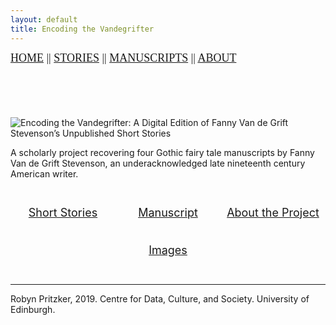 ```yaml
---
layout: default
title: Encoding the Vandegrifter
---
```


<head>
 
<link rel="stylesheet" href="path/to/balloon.css">
 
 <style>
    .flex-container {
      display: flex;
      justify-content: center;
    }

    .flex-container > div {
      width: 300%;
      margin: 10px;
      text-align: center;
      line-height: 60px;
      font-size: 18px;
    }
    

.topnav {
  display: inline-block;
  height: 25px;
  width: 800px;
  font: 18px/1 Georgia, Garamond, serif;
  text-transform: uppercase;
}

h2 {
text-align: center;
}
 
</style>  
</head>


<div class="topnav">
  <a href="https://robynpritzker.github.io/encodingvandegrifter/">Home</a> ||
  <a class="active" href="https://robynpritzker.github.io/encodingvandegrifter/storiesIndex.html">Stories</a> ||
  <a href="https://robynpritzker.github.io/encodingvandegrifter/imagesIndex.html">Manuscripts</a> ||
  <a href="https://robynpritzker.github.io/encodingvandegrifter/aboutIndex.html">About</a>
</div>

<br/><br/><br/>
    
 <img src="https://robynpritzker.github.io/encodingvandegrifter/logo.png" alt="Encoding the Vandegrifter: A Digital Edition of Fanny Van de Grift Stevenson’s Unpublished Short Stories">

<p>A scholarly project recovering four Gothic fairy tale manuscripts by Fanny Van de Grift Stevenson, an underacknowledged late nineteenth century American writer.</p>

<div class="introduction">
  <div class="flex-container">
    <div class="overlay">
     <a href="{{ site.baseurl }}/storiesIndex.html"><span class="caption" style="display:block">Short Stories</span></a>
    </div>
    <div class="overlay">
      <a href="{{ site.baseurl }}/imagesIndex.html"><span class="caption" style="display:block">Manuscript Images</span></a>
    </div>
    <div class="overlay">
      <a href="{{ site.baseurl }}/aboutIndex.html"><span class="caption" style="display:block">About the Project</span></a>
    </div>
  </div>
</div>
<hr />


 
<span data-balloon="I'm a tooltip." data-balloon-pos="up">Robyn Pritzker, 2019. Centre for Data, Culture, and Society. University of Edinburgh.</span>
